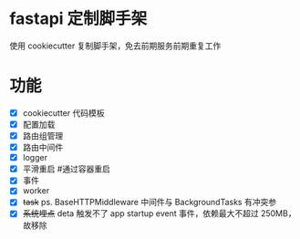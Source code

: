 # fastapi 定制脚手架

使用 cookiecutter 复制脚手架，免去前期服务前期重复工作

# 功能

- [x] cookiecutter 代码模板
- [x] 配置加载
- [x] 路由组管理
- [x] 路由中间件
- [x] logger
- [x] 平滑重启 #通过容器重启
- [x] 事件
- [x] worker
- [x] ~~task~~ ps. BaseHTTPMiddleware 中间件与 BackgroundTasks 有冲突参
- [x] ~~系统埋点~~ deta 触发不了 app startup event 事件，依赖最大不超过 250MB，故移除
